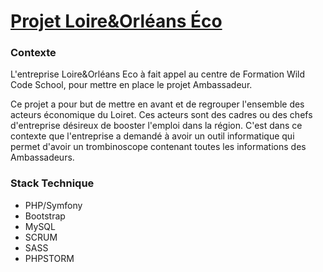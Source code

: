 # [Projet Loire&Orléans Éco](https://damien-carli.info)

### Contexte
L'entreprise Loire&Orléans Eco à fait appel au centre de Formation Wild Code School, pour mettre en place le projet
Ambassadeur.

Ce projet a pour but de mettre en avant et de regrouper l'ensemble des acteurs économique du Loiret. Ces acteurs sont
des cadres ou des chefs d'entreprise désireux de booster l'emploi dans la région. C'est dans ce contexte que l'entreprise
a demandé à avoir un outil informatique qui permet d'avoir un trombinoscope contenant toutes les informations des
Ambassadeurs.

### Stack Technique

- PHP/Symfony
- Bootstrap
- MySQL
- SCRUM
- SASS
- PHPSTORM
